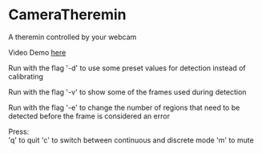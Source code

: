 # CameraTheremin
A theremin controlled by your webcam

Video Demo <a href="https://www.youtube.com/watch?v=HO9WqtaXeNo">here</a>

Run with the flag '-d' to use some preset values for detection instead of calibrating 

Run with the flag '-v' to show some of the frames used during detection

Run with the flag '-e' to change the number of regions that need to be detected before the frame is considered an error

Press:	
	'q' to quit
	'c' to switch between continuous and discrete mode
	'm' to mute 
